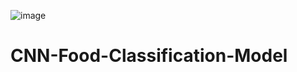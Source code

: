 ![image](https://github.com/user-attachments/assets/23bd053b-80c6-4d22-9086-17d501ab5e60)
# CNN-Food-Classification-Model
